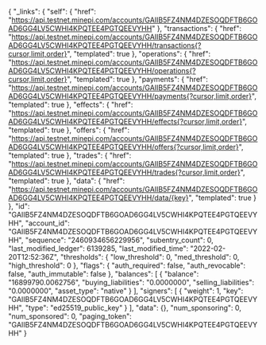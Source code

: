{
  "_links": {
    "self": {
      "href": "https://api.testnet.minepi.com/accounts/GAIIB5FZ4NM4DZESOQDFTB6GOAD6GG4LV5CWHI4KPQTEE4PGTQEEVYHH"
    },
    "transactions": {
      "href": "https://api.testnet.minepi.com/accounts/GAIIB5FZ4NM4DZESOQDFTB6GOAD6GG4LV5CWHI4KPQTEE4PGTQEEVYHH/transactions{?cursor,limit,order}",
      "templated": true
    },
    "operations": {
      "href": "https://api.testnet.minepi.com/accounts/GAIIB5FZ4NM4DZESOQDFTB6GOAD6GG4LV5CWHI4KPQTEE4PGTQEEVYHH/operations{?cursor,limit,order}",
      "templated": true
    },
    "payments": {
      "href": "https://api.testnet.minepi.com/accounts/GAIIB5FZ4NM4DZESOQDFTB6GOAD6GG4LV5CWHI4KPQTEE4PGTQEEVYHH/payments{?cursor,limit,order}",
      "templated": true
    },
    "effects": {
      "href": "https://api.testnet.minepi.com/accounts/GAIIB5FZ4NM4DZESOQDFTB6GOAD6GG4LV5CWHI4KPQTEE4PGTQEEVYHH/effects{?cursor,limit,order}",
      "templated": true
    },
    "offers": {
      "href": "https://api.testnet.minepi.com/accounts/GAIIB5FZ4NM4DZESOQDFTB6GOAD6GG4LV5CWHI4KPQTEE4PGTQEEVYHH/offers{?cursor,limit,order}",
      "templated": true
    },
    "trades": {
      "href": "https://api.testnet.minepi.com/accounts/GAIIB5FZ4NM4DZESOQDFTB6GOAD6GG4LV5CWHI4KPQTEE4PGTQEEVYHH/trades{?cursor,limit,order}",
      "templated": true
    },
    "data": {
      "href": "https://api.testnet.minepi.com/accounts/GAIIB5FZ4NM4DZESOQDFTB6GOAD6GG4LV5CWHI4KPQTEE4PGTQEEVYHH/data/{key}",
      "templated": true
    }
  },
  "id": "GAIIB5FZ4NM4DZESOQDFTB6GOAD6GG4LV5CWHI4KPQTEE4PGTQEEVYHH",
  "account_id": "GAIIB5FZ4NM4DZESOQDFTB6GOAD6GG4LV5CWHI4KPQTEE4PGTQEEVYHH",
  "sequence": "2460934656229956",
  "subentry_count": 0,
  "last_modified_ledger": 6139285,
  "last_modified_time": "2022-02-20T12:52:36Z",
  "thresholds": {
    "low_threshold": 0,
    "med_threshold": 0,
    "high_threshold": 0
  },
  "flags": {
    "auth_required": false,
    "auth_revocable": false,
    "auth_immutable": false
  },
  "balances": [
    {
      "balance": "16899790.0062756",
      "buying_liabilities": "0.0000000",
      "selling_liabilities": "0.0000000",
      "asset_type": "native"
    }
  ],
  "signers": [
    {
      "weight": 1,
      "key": "GAIIB5FZ4NM4DZESOQDFTB6GOAD6GG4LV5CWHI4KPQTEE4PGTQEEVYHH",
      "type": "ed25519_public_key"
    }
  ],
  "data": {},
  "num_sponsoring": 0,
  "num_sponsored": 0,
  "paging_token": "GAIIB5FZ4NM4DZESOQDFTB6GOAD6GG4LV5CWHI4KPQTEE4PGTQEEVYHH"
}
